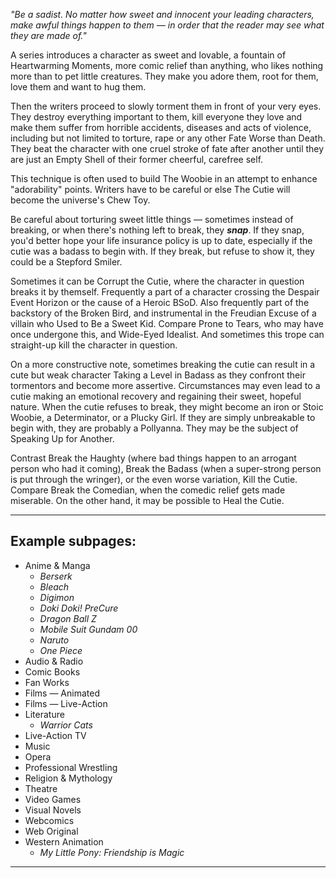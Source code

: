 _"Be a sadist. No matter how sweet and innocent your leading characters, make awful things happen to them — in order that the reader may see what they are made of."_

A series introduces a character as sweet and lovable, a fountain of Heartwarming Moments, more comic relief than anything, who likes nothing more than to pet little creatures. They make you adore them, root for them, love them and want to hug them.

Then the writers proceed to slowly torment them in front of your very eyes. They destroy everything important to them, kill everyone they love and make them suffer from horrible accidents, diseases and acts of violence, including but not limited to torture, rape or any other Fate Worse than Death. They beat the character with one cruel stroke of fate after another until they are just an Empty Shell of their former cheerful, carefree self.

This technique is often used to build The Woobie in an attempt to enhance "adorability" points. Writers have to be careful or else The Cutie will become the universe's Chew Toy.

Be careful about torturing sweet little things — sometimes instead of breaking, or when there's nothing left to break, they _**snap**_. If they snap, you'd better hope your life insurance policy is up to date, especially if the cutie was a badass to begin with. If they break, but refuse to show it, they could be a Stepford Smiler.

Sometimes it can be Corrupt the Cutie, where the character in question breaks it by themself. Frequently a part of a character crossing the Despair Event Horizon or the cause of a Heroic BSoD. Also frequently part of the backstory of the Broken Bird, and instrumental in the Freudian Excuse of a villain who Used to Be a Sweet Kid. Compare Prone to Tears, who may have once undergone this, and Wide-Eyed Idealist. And sometimes this trope can straight-up kill the character in question.

On a more constructive note, sometimes breaking the cutie can result in a cute but weak character Taking a Level in Badass as they confront their tormentors and become more assertive. Circumstances may even lead to a cutie making an emotional recovery and regaining their sweet, hopeful nature. When the cutie refuses to break, they might become an iron or Stoic Woobie, a Determinator, or a Plucky Girl. If they are simply unbreakable to begin with, they are probably a Pollyanna. They may be the subject of Speaking Up for Another.

Contrast Break the Haughty (where bad things happen to an arrogant person who had it coming), Break the Badass (when a super-strong person is put through the wringer), or the even worse variation, Kill the Cutie. Compare Break the Comedian, when the comedic relief gets made miserable. On the other hand, it may be possible to Heal the Cutie.

___

## Example subpages:

-   Anime & Manga
    -   _Berserk_
    -   _Bleach_
    -   _Digimon_
    -   _Doki Doki! PreCure_
    -   _Dragon Ball Z_
    -   _Mobile Suit Gundam 00_
    -   _Naruto_
    -   _One Piece_
-   Audio & Radio
-   Comic Books
-   Fan Works
-   Films — Animated
-   Films — Live-Action
-   Literature
    -   _Warrior Cats_
-   Live-Action TV
-   Music
-   Opera
-   Professional Wrestling
-   Religion & Mythology
-   Theatre
-   Video Games
-   Visual Novels
-   Webcomics
-   Web Original
-   Western Animation
    -   _My Little Pony: Friendship is Magic_

___